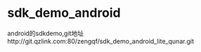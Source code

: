 # sdk_demo_android

android的sdkdemo,git地址http://git.qzlink.com:80/zengqf/sdk_demo_android_lite_qunar.git